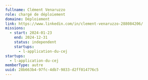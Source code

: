 ```yaml
---
fullname: Clément Venaruzzo
role: chargé de déploiement
domaine: Déploiement
link: https://www.linkedin.com/in/clement-venaruzzo-288084206/
missions:
  - start: 2024-01-23
    end: 2024-12-31
    status: independent
    startups:
      - l-application-du-cej
startups:
  - l-application-du-cej
memberType: autre
uuid: 28b663b4-97fc-4db7-9833-d2ff014776c5
---
```

